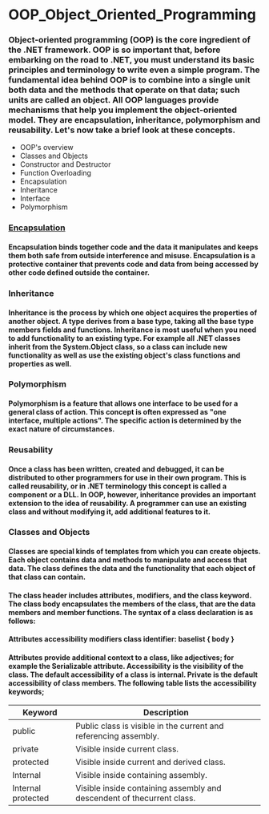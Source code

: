 # OOP_Object_Oriented_Programming
### Object-oriented programming (OOP) is the core ingredient of the .NET framework. OOP is so important that, before embarking on the road to .NET, you must understand its basic principles and terminology to write even a simple program. The fundamental idea behind OOP is to combine into a single unit both data and the methods that operate on that data; such units are called an object. All OOP languages provide mechanisms that help you implement the object-oriented model. They are encapsulation, inheritance, polymorphism and reusability. Let's now take a brief look at these concepts.

* OOP's overview
* Classes and Objects
* Constructor and Destructor
* Function Overloading
* Encapsulation
* Inheritance
* Interface
* Polymorphism

### [Encapsulation](https://github.com/serhatyamann/OOP_Object_Oriented_Programming/tree/master/Encapsulation)

#### Encapsulation binds together code and the data it manipulates and keeps them both safe from outside interference and misuse. Encapsulation is a protective container that prevents code and data from being accessed by other code defined outside the container.

### Inheritance

#### Inheritance is the process by which one object acquires the properties of another object. A type derives from a base type, taking all the base type members fields and functions. Inheritance is most useful when you need to add functionality to an existing type. For example all .NET classes inherit from the System.Object class, so a class can include new functionality as well as use the existing object's class functions and properties as well.

### Polymorphism

#### Polymorphism is a feature that allows one interface to be used for a general class of action. This concept is often expressed as "one interface, multiple actions". The specific action is determined by the exact nature of circumstances.

### Reusability

#### Once a class has been written, created and debugged, it can be distributed to other programmers for use in their own program. This is called reusability, or in .NET terminology this concept is called a component or a DLL. In OOP, however, inheritance provides an important extension to the idea of reusability. A programmer can use an existing class and without modifying it, add additional features to it.

### Classes and Objects

#### Classes are special kinds of templates from which you can create objects. Each object contains data and methods to manipulate and access that data. The class defines the data and the functionality that each object of that class can contain.

#### The class header includes attributes, modifiers, and the class keyword. The class body encapsulates the members of the class, that are the data members and member functions. The syntax of a class declaration is as follows:

#### Attributes accessibility modifiers class identifier: baselist { body }

#### Attributes provide additional context to a class, like adjectives; for example the Serializable attribute. Accessibility is the visibility of the class. The default accessibility of a class is internal. Private is the default accessibility of class members. The following table lists the accessibility keywords;


Keyword | Description
------------ | -------------
public | Public class is visible in the current and referencing assembly.
private | Visible inside current class.
protected | Visible inside current and derived class.
Internal | Visible inside containing assembly.
Internal protected | Visible inside containing assembly and descendent of thecurrent class.
